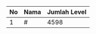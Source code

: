 | No | Nama            | Jumlah Level |
|----|-----------------|--------------|
| 1  | #    |    4598        |

